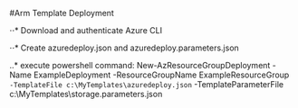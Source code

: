 #Arm Template Deployment

⋅⋅* Download and authenticate Azure CLI

⋅⋅* Create azuredeploy.json and azuredeploy.parameters.json

..* execute powershell command: 
  New-AzResourceGroupDeployment -Name ExampleDeployment -ResourceGroupName ExampleResourceGroup `
  -TemplateFile c:\MyTemplates\azuredeploy.json `
  -TemplateParameterFile c:\MyTemplates\storage.parameters.json